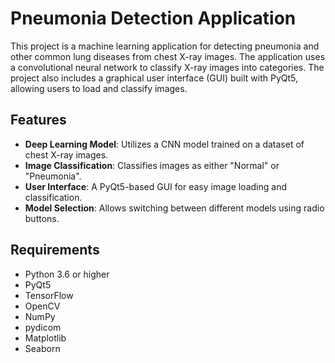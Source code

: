 # Pneumonia Detection Application

This project is a machine learning application for detecting pneumonia and other common lung diseases from chest X-ray images. The application uses a convolutional neural network to classify X-ray images into categories. The project also includes a graphical user interface (GUI) built with PyQt5, allowing users to load and classify images.

## Features

- **Deep Learning Model**: Utilizes a CNN model trained on a dataset of chest X-ray images.
- **Image Classification**: Classifies images as either "Normal" or "Pneumonia".
- **User Interface**: A PyQt5-based GUI for easy image loading and classification.
- **Model Selection**: Allows switching between different models using radio buttons.

## Requirements

- Python 3.6 or higher
- PyQt5
- TensorFlow
- OpenCV
- NumPy
- pydicom
- Matplotlib
- Seaborn
